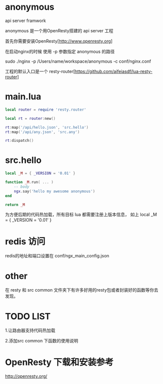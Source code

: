 # anonymous
api server framwork

anonymous 是一个用OpenResty搭建的 api server 工程

首先你需要安装OpenResty[http://www.openresty.org]

在启动nginx的时候 使用 -p 参数指定 anonymous 的路径

sudo ./nginx -p /Users/name/workspace/anonymous -c conf/nginx.conf

工程的默认入口是一个 resty-router[https://github.com/aifeiasdf/lua-resty-router]


main.lua
=========================
```lua
local router = require 'resty.router'

local rt = router:new()

rt:map('/api/hello.json', 'src.hello')
rt:map('/api/any.json', 'src.any')

rt:dispatch()
```


src.hello
=========================
```lua
local _M = { _VERSION = '0.01' }

function _M.run( ... )
    -- body
    ngx.say('hello my awesome anonymous')
end

return _M
```

为方便后期的代码热加载，所有目标 lua 都需要注册上版本信息， 如上 local _M = { _VERSION = '0.01' }


redis 访问
=======
redis的地址和端口设置在 conf/ngx_main_config.json 


other
=======
在 resty 和 src common 文件夹下有许多好用的resty包或者封装好的函数等你去发现。

TODO LIST
==================
1.让路由器支持代码热加载

2.添加src common 下函数的使用说明



OpenResty 下载和安装参考
====================
http://openresty.org/





